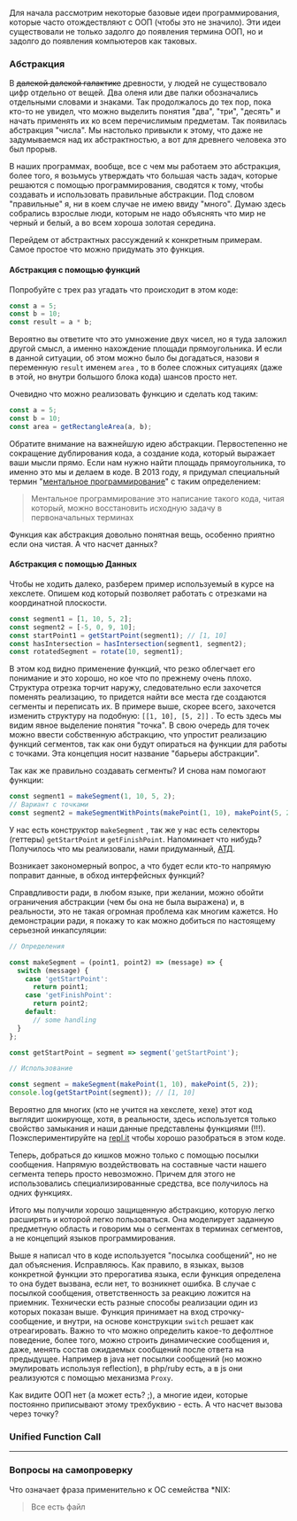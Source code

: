 Для начала рассмотрим некоторые базовые идеи программирования, которые часто отождествляют с ООП \(чтобы это не значило\). Эти идеи существовали не только задолго до появления термина ООП, но и задолго до появления компьютеров как таковых.

### Абстракция

В ~~далекой далекой галактике~~ древности, у людей не существовало цифр отдельно от вещей. Два оленя или две палки обозначались отдельными словами и знаками. Так продолжалось до тех пор, пока кто-то не увидел, что можно выделить понятия "два", "три", "десять" и начать применять их ко всем перечислимым предметам. Так появилась абстракция "числа". Мы настолько привыкли к этому, что даже не задумываемся над их абстрактностью, а вот для древнего человека это был прорыв.

В наших программах, вообще, все с чем мы работаем это абстракция, более того, я возьмусь утверждать что большая часть задач, которые решаются с помощью программирования, сводятся к тому, чтобы создавать и использовать правильные абстракции. Под словом "правильные" я, ни в коем случае не имею ввиду "много". Думаю здесь собрались взрослые люди, которым не надо объяснять что мир не черный и белый, а во всем хороша золотая середина.

Перейдем от абстрактных рассуждений к конкретным примерам. Самое простое что можно придумать это функция.

#### Абстракция с помощью функций

Попробуйте с трех раз угадать что происходит в этом коде:

```javascript
const a = 5;
const b = 10;
const result = a * b;
```

Вероятно вы ответите что это умножение двух чисел, но я туда заложил другой смысл, а именно нахождение площади прямоугольника. И если в данной ситуации, об этом можно было бы догадаться, назови я переменную `result` именем `area` , то в более сложных ситуациях \(даже в этой, но внутри большого блока кода\) шансов просто нет.

Очевидно что можно реализовать функцию и сделать код таким:

```javascript
const a = 5;
const b = 10;
const area = getRectangleArea(a, b);
```

Обратите внимание на важнейшую идею абстракции. Первостепенно не сокращение дублирования кода, а создание кода, который выражает ваши мысли прямо. Если нам нужно найти площадь прямоугольника, то именно это мы и делаем в коде. В 2013 году, я придумал специальный термин "[ментальное программирование](https://www.youtube.com/watch?v=EEq1wdM2M2w)" с таким определением:

> Ментальное программирование это написание такого кода, читая который, можно восстановить исходную задачу в первоначальных терминах

Функция как абстракция довольно понятная вещь, особенно приятно если она чистая. А что насчет данных?

#### Абстракция с помощью Данных

Чтобы не ходить далеко, разберем пример используемый в курсе на хекслете. Опишем код который позволяет работать с отрезками на координатной плоскости.

```javascript
const segment1 = [1, 10, 5, 2];
const segment2 = [-5, 0, 9, 10];
const startPoint1 = getStartPoint(segment1); // [1, 10]
const hasIntersection = hasIntersection(segment1, segment2);
const rotatedSegment = rotate(10, segment1);
```

В этом код видно применение функций, что резко облегчает его понимание и это хорошо, но кое что по прежнему очень плохо. Структура отрезка торчит наружу, следовательно если захочется поменять реализацию, то придется найти все места где создаются сегменты и переписать их. В примере выше, скорее всего, захочется изменить структуру на подобную: `[[1, 10], [5, 2]]` . То есть здесь мы видим явное выделение понятия "точка". В свою очередь для точек можно ввести собственную абстракцию, что упростит реализацию функций сегментов, так как они будут опираться на функции для работы с точками. Эта концепция носит название "барьеры абстракции".

Так как же правильно создавать сегменты? И снова нам помогают функции:

```javascript
const segment1 = makeSegment(1, 10, 5, 2);
// Вариант с точками
const segment2 = makeSegmentWithPoints(makePoint(1, 10), makePoint(5, 2));
```

У нас есть конструктор `makeSegment` , так же у нас есть селекторы \(геттеры\) `getStartPoint` и `getFinishPoint`. Напоминает что нибудь? Получилось что мы реализовали, нами придуманный, [АТД](https://ru.wikipedia.org/wiki/Абстрактный_тип_данных).

Возникает закономерный вопрос, а что будет если кто-то напрямую поправит данные, в обход интерфейсных функций?

Справдливости ради, в любом языке, при желании, можно обойти ограничения абстракции \(чем бы она не была выражена\) и, в реальности, это не такая огромная проблема как многим кажется. Но демонстрации ради, я покажу то как можно добиться по настоящему серьезной инкапсуляции:

```javascript
// Определения

const makeSegment = (point1, point2) => (message) => {
  switch (message) {
    case 'getStartPoint':
      return point1;
    case 'getFinishPoint':
      return point2;
    default:
      // some handling
  }
};

const getStartPoint = segment => segment('getStartPoint');

// Использование

const segment = makeSegment(makePoint(1, 10), makePoint(5, 2));
console.log(getStartPoint(segment)); // [1, 10]
```

Вероятно для многих \(кто не учится на хекслете, хехе\) этот код выглядит шокирующе, хотя, в реальности, здесь используется только свойство замыкания и наши данные представлены функциями \(!!!\). Поэкспериментируйте на [repl.it](https://repl.it/languages/javascript) чтобы хорошо разобраться в этом коде.

Теперь, добраться до кишков можно только с помощью посылки сообщения. Напрямую воздействовать на составные части нашего сегмента теперь просто невозможно. Причем для этого не использовались специализированные средства, все получилось на одних функциях.

Итого мы получили хорошо защищенную абстракцию, которую легко расширять и  которой легко пользоваться. Она моделирует заданную предметную область и говорим мы о сегментах в терминах сегментов, а не концепций языков программирования.

Выше я написал что в коде используется "посылка сообщений", но не дал объяснения. Исправляюсь. Как правило, в языках, вызов конкретной функции это прерогатива языка, если функция определена то она будет вызвана, если нет, то возникнет ошибка. В случае с посылкой сообщения, ответственность за реакцию ложится на приемник. Технически есть разные способы реализации один из которых показан выше. Функция принимает на вход строчку-сообщение, и внутри, на основе конструкции `switch` решает как отреагировать. Важно то что можно определить какое-то дефолтное поведение, более того, можно строить динамические сообщения и, даже, менять состав ожидаемых сообщений после ответа на предыдущее. Например в java нет посылки сообщений \(но можно эмулировать используя reflection\), в php/ruby есть, а в js они реализуются с помощью механизма `Proxy`.

Как видите ООП нет \(а может есть? ;\), а многие идеи, которые постоянно приписывают этому трехбуквию - есть. А что насчет вызова через точку?

### Unified Function Call

---

### Вопросы на самопроверку

Что означает фраза применительно к ОС семейства \*NIX:

> Все есть файл



